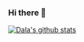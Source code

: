 ### Hi there 👋

<!--
**dalanicolai/dalanicolai** is a ✨ _special_ ✨ repository because its `README.md` (this file) appears on your GitHub profile.

Here are some ideas to get you started:

- 🔭 I’m currently working on ...
- 🌱 I’m currently learning ...
- 👯 I’m looking to collaborate on ...
- 🤔 I’m looking for help with ...
- 💬 Ask me about ...
- 📫 How to reach me: ...
- 😄 Pronouns: ...
- ⚡ Fun fact: ...
-->

[![Dala's github stats](https://github-readme-stats.vercel.app/api?username=dalanicolai)](https://github.com/anuraghazra/github-readme-stats)
